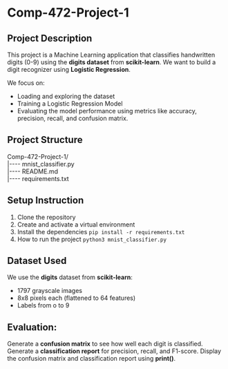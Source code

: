 # Comp-472-Project-1

## Project Description
This project is a Machine Learning application that classifies handwritten digits (0-9) using the **digits dataset** from **scikit-learn**. We want to build a digit recognizer using **Logistic Regression**.

We focus on:
- Loading and exploring the dataset 
- Training a Logistic Regression Model
- Evaluating the model performance using metrics like accuracy, precision, recall, and confusion matrix.


## Project Structure
Comp-472-Project-1/ \
|---- mnist_classifier.py \
|---- README.md \
|---- requirements.txt

## Setup Instruction
1. Clone the repository
2. Create and activate a virtual environment
3. Install the dependencies
`pip install -r requirements.txt`
4. How to run the project
`python3 mnist_classifier.py`

## Dataset Used
We use the **digits** dataset from **scikit-learn**:
- 1797 grayscale images
- 8x8 pixels each (flattened to 64 features)
- Labels from o to 9

## Evaluation:
Generate a **confusion matrix** to see how well each digit is classified.
Generate a **classification report** for precision, recall, and F1-score.
Display the confusion matrix and classification report using **print()**.


